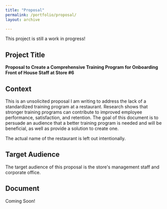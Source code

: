 ```yaml
---
title: "Proposal"
permalink: /portfolio/proposal/
layout: archive

---
```

This project is still a work in progress!

## Project Title

**Proposal to Create a Comprehensive Training Program for Onboarding Front of House Staff at Store #6**

## Context
This is an unsolicited proposal I am writing to address the lack of a standardized training program at a restaurant. Research shows that stronger training programs can contribute to improved employee performance, satisfaction, and retention. The goal of this document is to persuade an audience that a better training program is needed and will be beneficial, as well as provide a solution to create one. 

The actual name of the restaurant is left out intentionally.

## Target Audience
The target audience of this proposal is the store's management staff and corporate office.

## Document
Coming Soon!
